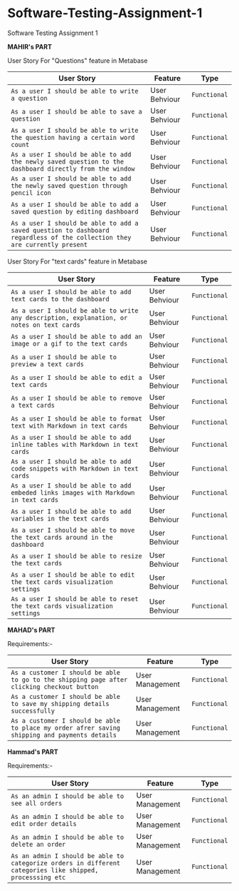 # Software-Testing-Assignment-1
Software Testing Assignment 1

**MAHIR's PART**

User Story For "Questions" feature in Metabase

| User Story    | Feature       | Type            
| ------------- | ------------- | --------    |
| `As a user I should be able to write a question` |  User Behviour | `Functional`   |
| `As a user I should be able to save a question` |  User Behviour | `Functional`   |
| `As a user I should be able to write the question having a certain word count` |  User Behviour | `Functional`   |
| `As a user I should be able to add the newly saved question to the dashboard directly from the window ` | User Behviour | `Functional`   |
| `As a user I should be able to add the newly saved question through pencil icon` |  User Behviour | `Functional`   |
| `As a user I should be able to add a saved question by editing dashboard` |  User Behviour | `Functional`   |
| `As a user I should be able to add a saved question to dashboard regardless of the collection they are currently present` |  User Behviour | `Functional`   |(7)

User Story For "text cards" feature in Metabase

| User Story    | Feature       | Type            
| ------------- | ------------- | --------    |
| `As a user I should be able to add text cards to the dashboard` |  User Behviour | `Functional`   |
| `As a user I should be able to write any description, explanation, or notes on text cards` |  User Behviour | `Functional`   |
| `As a user I should be able to add an image or a gif to the text cards` |  User Behviour | `Functional`   |
| `As a user I should be able to preview a text cards` |  User Behviour | `Functional`   |
| `As a user I should be able to edit a text cards` |  User Behviour | `Functional`   |
| `As a user I should be able to remove a text cards` |  User Behviour | `Functional`   |
| `As a user I should be able to format text with Markdown in text cards` |  User Behviour | `Functional`   |
| `As a user I should be able to add inline tables with Markdown in text cards` |  User Behviour | `Functional`   |
| `As a user I should be able to add code snippets with Markdown in text cards` |  User Behviour | `Functional`   |
| `As a user I should be able to add embeded links images with Markdown in text cards` |  User Behviour | `Functional`   |
| `As a user I should be able to add variables in the text cards` |  User Behviour | `Functional`   |
| `As a user I should be able to move the text cards around in the dashboard` |  User Behviour | `Functional`   |
| `As a user I should be able to resize the text cards` |  User Behviour | `Functional`   |
| `As a user I should be able to edit the text cards visualization settings` |  User Behviour | `Functional`   |
| `As a user I should be able to reset the text cards visualization settings` |  User Behviour | `Functional`   |


**MAHAD's PART**

Requirements:-

| User Story    | Feature       | Type            
| ------------- | ------------- | --------    |
| `As a customer I should be able to go to the shipping page after clicking checkout button` | User Management    | `Functional`   |
| `As a customer I should be able to save my shipping details successfully` |  User Management | `Functional`   |
| `As a customer I should be able to place my order afrer saving shipping and payments details`|  User Management | `Functional`   |

**Hammad's PART**

Requirements:-

| User Story    | Feature       | Type            
| ------------- | ------------- | --------    |
| `As an admin I should be able to see all orders` | User Management    | `Functional`   |
| `As an admin I should be able to edit order details` |  User Management | `Functional`   |
| `As an admin I should be able to  delete an order`         |  User Management | `Functional`   |
| `As an admin I should be able to categorize orders in different categories like shipped, processsing etc` | User Management | `Functional`   |
